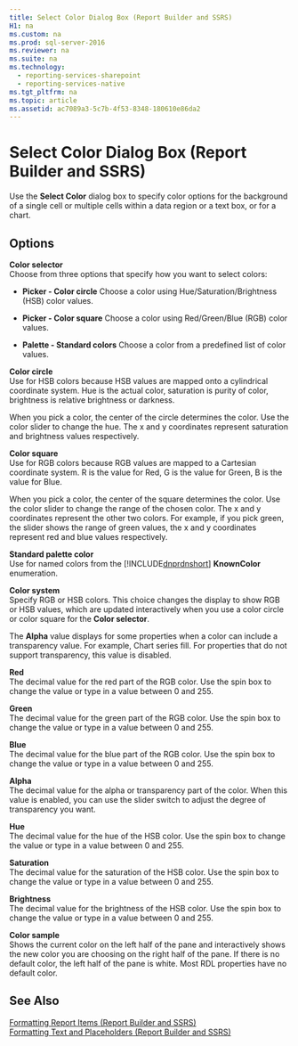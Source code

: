 ```yaml
---
title: Select Color Dialog Box (Report Builder and SSRS)
H1: na
ms.custom: na
ms.prod: sql-server-2016
ms.reviewer: na
ms.suite: na
ms.technology: 
  - reporting-services-sharepoint
  - reporting-services-native
ms.tgt_pltfrm: na
ms.topic: article
ms.assetid: ac7089a3-5c7b-4f53-8348-180610e86da2
---
```

# Select Color Dialog Box (Report Builder and SSRS)
  Use the **Select Color** dialog box to specify color options for the background of a single cell or multiple cells within a data region or a text box, or for a chart.  
  
## Options  
 **Color selector**  
 Choose from three options that specify how you want to select colors:  
  
-   **Picker \- Color circle** Choose a color using Hue\/Saturation\/Brightness \(HSB\) color values.  
  
-   **Picker \- Color square** Choose a color using Red\/Green\/Blue \(RGB\) color values.  
  
-   **Palette \- Standard colors** Choose a color from a predefined list of color values.  
  
 **Color circle**  
 Use for HSB colors because HSB values are mapped onto a cylindrical coordinate system. Hue is the actual color, saturation is purity of color, brightness is relative brightness or darkness.  
  
 When you pick a color, the center of the circle determines the color. Use the color slider to change the hue. The x and y coordinates represent saturation and brightness values respectively.  
  
 **Color square**  
 Use for RGB colors because RGB values are mapped to a Cartesian coordinate system. R is the value for Red, G is the value for Green, B is the value for Blue.  
  
 When you pick a color, the center of the square determines the color. Use the color slider to change the range of the chosen color. The x and y coordinates represent the other two colors. For example, if you pick green, the slider shows the range of green values, the x and y coordinates represent red and blue values respectively.  
  
 **Standard palette color**  
 Use for named colors from the [!INCLUDE[dnprdnshort](../../Token/Other/dnprdnshort_md.md)] **KnownColor** enumeration.  
  
 **Color system**  
 Specify RGB or HSB colors. This choice changes the display to show RGB or HSB values, which are updated interactively when you use a color circle or color square for the **Color selector**.  
  
 The **Alpha** value displays for some properties when a color can include a transparency value. For example, Chart series fill. For properties that do not support transparency, this value is disabled.  
  
 **Red**  
 The decimal value for the red part of the RGB color. Use the spin box to change the value or type in a value between 0 and 255.  
  
 **Green**  
 The decimal value for the green part of the RGB color. Use the spin box to change the value or type in a value between 0 and 255.  
  
 **Blue**  
 The decimal value for the blue part of the RGB color. Use the spin box to change the value or type in a value between 0 and 255.  
  
 **Alpha**  
 The decimal value for the alpha or transparency part of the color. When this value is enabled, you can use the slider switch to adjust the degree of transparency you want.  
  
 **Hue**  
 The decimal value for the hue of the HSB color. Use the spin box to change the value or type in a value between 0 and 255.  
  
 **Saturation**  
 The decimal value for the saturation of the HSB color. Use the spin box to change the value or type in a value between 0 and 255.  
  
 **Brightness**  
 The decimal value for the brightness of the HSB color. Use the spin box to change the value or type in a value between 0 and 255.  
  
 **Color sample**  
 Shows the current color on the left half of the pane and interactively shows the new color you are choosing on the right half of the pane. If there is no default color, the left half of the pane is white. Most RDL properties have no default color.  
  
## See Also  
 [Formatting Report Items &#40;Report Builder and SSRS&#41;](../../Topics/TopicNameNotContainA/Formatting-Report-Items--Report-Builder-and-SSRS-.md)   
 [Formatting Text and Placeholders &#40;Report Builder and SSRS&#41;](../../Topics/TopicNameNotContainA/Formatting-Text-and-Placeholders--Report-Builder-and-SSRS-.md)  
  
  